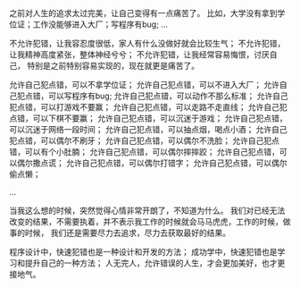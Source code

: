 之前对人生的追求太过完美，让自己变得有一点痛苦了。
比如，大学没有拿到学位证；工作没能够进入大厂；写程序有bug;
...

不允许犯错，让我容忍度很低，家人有什么没做好就会比较生气；
不允许犯错，让我精神高度紧张，整体神经兮兮；
不允许犯错，让我经常容易悔恨，讨厌自己，
特别是之前特别容易实现的，现在就更是痛苦了。

允许自己犯点错，可以不拿学位证；
允许自己犯点错，可以不进入大厂；
允许自己犯点错，可以写程序有bug;
允许自己犯点错，可以动作不那么标准；
允许自己犯点错，可以打游戏不要赢；
允许自己犯点错，可以走路不走直线；
允许自己犯点错，可以下棋不要赢；
允许自己犯点错，可以沉迷于游戏；
允许自己犯点错，可以沉迷于网络一段时间；
允许自己犯点错，可以抽点烟，喝点小酒；
允许自己犯点错，可以偶尔不刷牙；
允许自己犯点错，可以偶尔不洗脸；
允许自己犯点错，可以有个小肚腩；
允许自己犯点错，可以偶尔摔摔跤；
允许自己犯点错，可以偶尔撒点谎；
允许自己犯点错，可以偶尔打错字；
允许自己犯点错，可以偶尔偷点懒；

...

当我这么想的时候，突然觉得心情非常开朗了，不知道为什么。
我们对已经无法改变的结果，不需要执着，并不表示我工作的时候就会马马虎虎，工作的时候，做事的时候，
我们还是需要尽力去追求，尽力去获取最好的结果。

程序设计中，快速犯错也是一种设计和开发的方法；
成功学中，快速犯错也是学习和提升自己的一种方法；
人无完人，允许错误的人生，才会更加美好，也才更接地气。